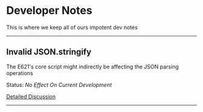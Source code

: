 # Developer Notes

This is where we keep all of ours impotent dev notes

---

## Invalid JSON.stringify

The E621's core script might indirectly be affecting the JSON parsing operations

Status: *No Effect On Current Development*

[Detailed Discussion](https://github.com/felixfong227/e621_helper_tampermonkey/issues/5)

---